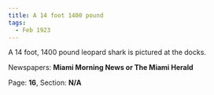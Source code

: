 ```yaml
---  
title: A 14 foot 1400 pound  
tags:  
  - Feb 1923  
---  
```

  
A 14 foot, 1400 pound leopard shark is pictured at the docks.  
  
Newspapers: **Miami Morning News or The Miami Herald**  
  
Page: **16**, Section: **N/A** 
